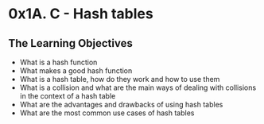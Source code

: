 # 0x1A. C - Hash tables

## The Learning Objectives

- What is a hash function  
- What makes a good hash function  
- What is a hash table, how do they work and how to use them  
- What is a collision and what are the main ways of dealing with collisions in the context of a hash table  
- What are the advantages and drawbacks of using hash tables  
- What are the most common use cases of hash tables  
